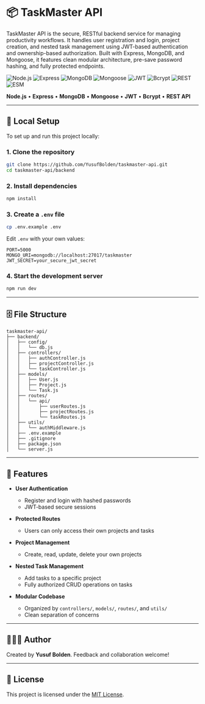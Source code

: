 # 📦 TaskMaster API

TaskMaster API is the secure, RESTful backend service for managing productivity workflows. It handles user registration and login, project creation, and nested task management using JWT-based authentication and ownership-based authorization. Built with Express, MongoDB, and Mongoose, it features clean modular architecture, pre-save password hashing, and fully protected endpoints.

![Node.js](https://img.shields.io/badge/Node.js-18.x-green?logo=node.js)
![Express](https://img.shields.io/badge/Express.js-Backend-black?logo=express)
![MongoDB](https://img.shields.io/badge/MongoDB-Database-brightgreen?logo=mongodb)
![Mongoose](https://img.shields.io/badge/Mongoose-ODM-darkred?logo=mongoose)
![JWT](https://img.shields.io/badge/JWT-Auth-blue?logo=jsonwebtokens)
![Bcrypt](https://img.shields.io/badge/Bcrypt-Hashing-yellow?logo=security)
![REST](https://img.shields.io/badge/API-Type--REST-blue)
![ESM](https://img.shields.io/badge/Modules-Type--ESM-orange)



**Node.js** • **Express** • **MongoDB** • **Mongoose** • **JWT** • **Bcrypt** • **REST API**

---

## 🚀 Local Setup

To set up and run this project locally:

### 1. Clone the repository

```bash
git clone https://github.com/YusufBolden/taskmaster-api.git
cd taskmaster-api/backend
```

### 2. Install dependencies

```bash
npm install
```

### 3. Create a `.env` file

```bash
cp .env.example .env
```

Edit `.env` with your own values:

```env
PORT=5000
MONGO_URI=mongodb://localhost:27017/taskmaster
JWT_SECRET=your_secure_jwt_secret
```

### 4. Start the development server

```bash
npm run dev
```

---

## 🗄️ File Structure

```
taskmaster-api/
├── backend/
│   ├── config/
│   │   └── db.js
│   ├── controllers/
│   │   ├── authController.js
│   │   ├── projectController.js
│   │   └── taskController.js
│   ├── models/
│   │   ├── User.js
│   │   ├── Project.js
│   │   └── Task.js
│   ├── routes/
│   │   └── api/
│   │       ├── userRoutes.js
│   │       ├── projectRoutes.js
│   │       └── taskRoutes.js
│   ├── utils/
│   │   └── authMiddleware.js
│   ├── .env.example
│   ├── .gitignore
│   ├── package.json
│   └── server.js
```

---

## 🔐 Features

- **User Authentication**
  - Register and login with hashed passwords
  - JWT-based secure sessions

- **Protected Routes**
  - Users can only access their own projects and tasks

- **Project Management**
  - Create, read, update, delete your own projects

- **Nested Task Management**
  - Add tasks to a specific project
  - Fully authorized CRUD operations on tasks

- **Modular Codebase**
  - Organized by `controllers/`, `models/`, `routes/`, and `utils/`
  - Clean separation of concerns

---

## 🧑🏿‍💻 Author

Created by **Yusuf Bolden**. Feedback and collaboration welcome!

---

## 📄 License

This project is licensed under the [MIT License](https://opensource.org/licenses/MIT).